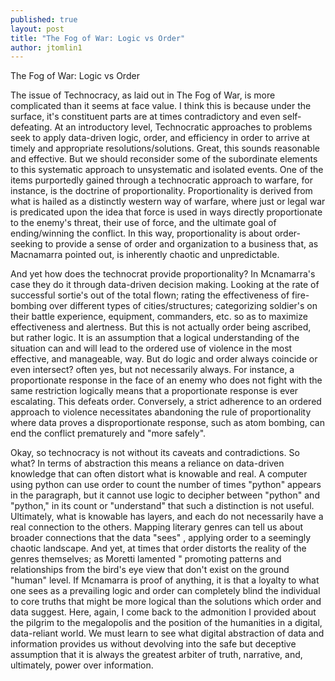 ```yaml
---
published: true
layout: post
title: "The Fog of War: Logic vs Order"
author: jtomlin1
---
```



The Fog of War: Logic vs Order

The issue of Technocracy, as laid out in The Fog of War, is more complicated than it seems at face value. I think this is because under the surface, it's constituent parts are at times contradictory and even self-defeating. At an introductory level, Technocratic approaches to problems seek to apply data-driven logic, order, and efficiency in order to arrive at timely and appropriate resolutions/solutions. Great, this sounds reasonable and effective. But we should reconsider some of the subordinate elements to this systematic approach to unsystematic and isolated events. One of the items purportedly gained through a technocratic approach to warfare, for instance, is the doctrine of proportionality. Proportionality is derived from what is hailed as a distinctly western way of warfare, where just or legal war is predicated upon the idea that force is used in ways directly proportionate to the enemy's threat, their use of force, and the ultimate goal of ending/winning the conflict. In this way, proportionality is about order-seeking to provide a sense of order and organization to a business that, as Macnamarra pointed out, is inherently chaotic and unpredictable. 

And yet how does the technocrat provide proportionality? In Mcnamarra's case they do it through data-driven decision making. Looking at the rate of successful sortie's out of the total flown; rating the effectiveness of fire-bombing over different types of cities/structures; categorizing soldier's on their battle experience, equipment, commanders, etc. so as to maximize effectiveness and alertness. But this is not actually order being ascribed, but rather logic. It is an assumption that a logical understanding of the situation can and will lead to the ordered use of violence in the most effective, and manageable, way. But do logic and order always coincide or even intersect? often yes, but not necessarily always. For instance, a proportionate response in the face of an enemy who does not fight with the same restriction logically means that a proportionate response is ever escalating. This defeats order. Conversely, a strict adherence to an ordered approach to violence necessitates abandoning the rule of proportionality where data proves a disproportionate response, such as atom bombing, can end the conflict prematurely and "more safely". 

Okay, so technocracy is not without its caveats and contradictions. So what? In terms of abstraction this means a reliance on data-driven knowledge that can often distort what is knowable and real. A computer using python can use order to count the number of times "python" appears in the paragraph, but it cannot use logic to decipher between "python" and "python," in its count or "understand" that such a distinction is not useful. Ultimately, what is knowable has layers, and each do not necessarily have a real connection to the others. Mapping literary genres can tell us about broader connections that the data "sees" , applying order to a seemingly chaotic landscape. And yet, at times that order distorts the reality of the genres themselves; as Moretti lamented " promoting patterns and relationships from the bird's eye view that don't exist on the ground "human" level. If Mcnamarra is proof of anything, it is that a loyalty to what one sees as a prevailing logic and order can completely blind the individual to core truths that might be more logical than the solutions which order and data suggest. Here, again, I come back to the admonition I provided about the pilgrim to the megalopolis and the position of the humanities in a digital, data-reliant world. We must learn to see what digital abstraction of data and information provides us without devolving into the safe but deceptive assumption that it is always the greatest arbiter of truth, narrative, and, ultimately, power over information. 
